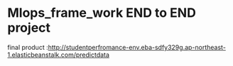 ﻿# Mlops_frame_work END to END project
final product :http://studentperfromance-env.eba-sdfy329g.ap-northeast-1.elasticbeanstalk.com/predictdata
